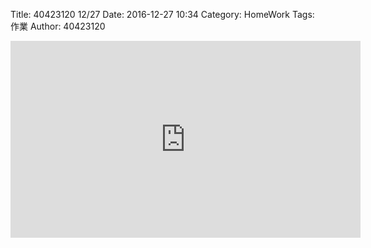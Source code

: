 Title: 40423120 12/27
Date: 2016-12-27 10:34
Category: HomeWork
Tags: 作業
Author: 40423120

<!-- PELICAN_END_SUMMARY -->

<iframe width="560" height="315" src="https://www.youtube.com/embed/_3nMreIJ9FU" frameborder="0" allowfullscreen></iframe>


